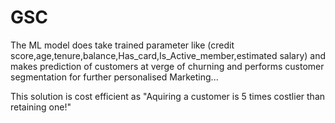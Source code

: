 # GSC

The ML model does take trained parameter like (credit score,age,tenure,balance,Has_card,Is_Active_member,estimated salary)
and makes prediction of customers at verge of churning and performs customer segmentation for further personalised Marketing...


This solution is cost efficient as "Aquiring a customer is 5 times costlier than retaining one!"
